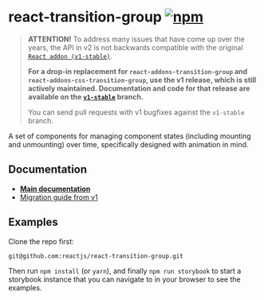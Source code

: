 # react-transition-group [![npm][npm-badge]][npm]

> **ATTENTION!** To address many issues that have come up over the years, the API in v2 is not backwards compatible with the original [`React addon (v1-stable)`](https://github.com/reactjs/react-transition-group/tree/v1-stable).
>
> **For a drop-in replacement for `react-addons-transition-group` and `react-addons-css-transition-group`, use the v1 release, which is still actively maintained. Documentation and code for that release are available on the [`v1-stable`](https://github.com/reactjs/react-transition-group/tree/v1-stable) branch.**
>
> You can send pull requests with v1 bugfixes against the `v1-stable` branch.

A set of components for managing component states (including mounting and unmounting) over time, specifically designed with animation in mind.

## Documentation

- [**Main documentation**](https://reactjs.github.io/react-transition-group/)
- [Migration guide from v1](/Migration.md)

## Examples

Clone the repo first:

```
git@github.com:reactjs/react-transition-group.git
```

Then run `npm install` (or `yarn`), and finally `npm run storybook` to start a storybook instance that you can navigate to in your browser to see the examples.

[npm-badge]: https://img.shields.io/npm/v/react-transition-group.svg
[npm]: https://www.npmjs.org/package/react-transition-group
